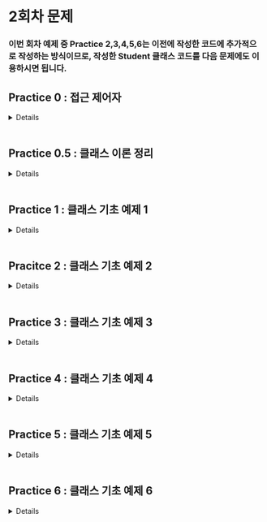 # 2회차 문제

### 이번 회차 예제 중 Practice 2,3,4,5,6는 이전에 작성한 코드에 추가적으로 작성하는 방식이므로, 작성한 Student 클래스 코드를 다음 문제에도 이용하시면 됩니다.

## Practice 0 : 접근 제어자
<details>

### 접근제어자
자바에는 접근 제어자가 4개 존재한다.

변수나 메서드의 사용 권한은 다음과 같은 접근 제어자를 사용하여 설정할수 있다.

1. private
2. default
3. protected
4. public

접근 제어자는 private -> default -> protected -> public 순으로 보다 많은 접근을 허용한다. 하나씩 순서대로 살펴보자.

>### private : 해당 클래스에서만 접근 가능
>접근제어자가 private으로 설정되었다면 private 이 붙은 변수, 메서드는 해당 클래스에서만 접근이 가능하다.
>### default : 같은 패키지에서만 접근 가능
>접근 제어자를 별도로 설정하지 않는다면 접근 제어자가 없는 변수, 메서드는 default 접근 제어자가 되어 해당 패키지 내에서만 접근이 가능하다.
>### protected : 같은 패키지 또는 해당 클래스를 상속 받은 클래스
>접근제어자가 protected로 설정되었다면 protected가 붙은 변수, 메서드는 동일 패키지의 클래스 또는 해당 클래스를 상속받은 다른 패키지의 클래스에서만 접근이 가능하다.
>### public : 어디에서나 접근 가능
>접근제어자가 public으로 설정되었다면 public 접근제어자가 붙은 변수, 메서드는 어떤 클래스에서라도 접근이 가능하다.
>
>[출처] : https://wikidocs.net/232 (점프 투 자바)

그렇다면 간단하게 접근 제어자에 대한 코드를 보고 넘어가도록 하자. 자세한 내용은 다음 회차에서 다룰 예정이다.

**[코드]**
```java
public class public_class {
    //[접근제어자] [자료형] [변수명]
	private int private_var; // private 접근제어자  
	int default_var;        // default 접근제어자
	protected int protected_var; // protected 접근제어자
	public int public_var;  // public 접근제어자
}
class default_class{
    //...    
}

private class private_class{
    //...
}
```

**이번 예제에서는 default( 작성하지 않는 경우 기본 값) 접근 제어자로 코드를 작성할 예정이다.**


</details>
<br>


## Practice 0.5 : 클래스 이론 정리
<details>

**[문제]** 클래스

**[설명]** 이번 예제도 이해를 돕기 위한 예제입니다. 편하게 읽어주세용.

### 자바의 변수
```java
class Variable {
    int instanceV;                 // default 접근제어자, 멤버 변수 중 인스턴스 변수  
    static int StaticV;            // default 접근제어자, 멤버 변수 중 클래스 변수

    void function(int localV1)        // default 접근제어자, 지역변수1 : localV1					
    {
        int localV2;                // default 접근제어자, 지역변수2 : localV2
    }
}
```
- **멤버 변수**

    **클래스 변수**와 **인스턴스 변수**가 존재한다.


- **클래스 변수**

  정의 : 맴버변수 중 static과 함께 선언된 변수 <br>
  특징 : 모든 인스턴스에 대해 공통된 저장공간을 갖기 때문에 항상 공통된 값을 갖는다. <br>
  외부에서 사용하는 경우에도 인스턴스를 생성하지 않고 변수에 바로 접근할 수 있다. ex) Variable.StaticV <br>
  생성시기 : 클래스가 메모리에 로딩되었을 때


- **인스턴스 변수**
  
  정의 : 맴버변수 중 static 없이 선언된 변수 <br> 
  특징 : 각각의 인스터스마다 독립된 값을 다른 저장공간에 갖기 때문에 인스턴스마다 다른 값을 가질 수 있다. <br>
  생성시기 : 인스턴스가 생성되었을 때


- **지역 변수**

  정의 : 맴버변수를 제외한 모든 변수 ex) 메서드 내애서 선언된 변수<br>
  특징 : 클래스의 메서드 내에 선언되어 선언된 블럭( { } )에서만 사용 가능 <br>
  생성시기: 메서드 내의 변수 선언문이 실행되었을 때

여기까지의 내용은 C언어의 구조체 내용과 꽤 유사하다. 추가로 자바의 클래스는 변수뿐만 아니라 `메서드(함수)`또한 갖는다.

### 객체의 정의

1) 사전적 정의: 실제로 존재하는 것
2) 객체지향이론에서의 정의: 실존하는 것뿐만 아니라 개념, 논리와 같은 무형적인 것
3) **프로그래밍에서의 정의: 클래스에 정의된 내용대로 메모리에 생성된 것**

이러한 객체를 생성하기 위해선, 주어진 클래스를 바탕으로 객체를 만들어야한다. 이 과정을 **인스턴스화**라고 부른다.
즉, 객체나 인스턴스나 비슷한 의미를 갖는다. 하지만 특정 클래스로부터 만들어졋다는 의미를 더욱 강조하기 위해 인스턴스라는 표현을 사용한다.

```java
class Cat {
    String Name;  // default 접근 제어자, String 타입으로 선언된 인스턴스 변수 Name
    int Weight;   // default 접근 제어자 ...
    int Age;
    
    
    void Crying(){  // 선언부
      System.out.println("야옹"); // 구현부
    }
    
    void Eat() { // 선언부
      System.out.println("냠냠"); // 구현부 1
      this.Weight += 1;         // 구현부 2
    }
}
```

메서드란 클래스 내의 함수로 특정 작업을 수행하는 동작의 묶음을 의미한다.
메서드는 크게 선언부와 구현부로 구분된다. <br>
선언부에서는 **반환타입** **매서드명** (매개변수)의 구조를 갖는다. <br>

지금까지의 내용을 Crying이라는 메서드에 적용하여 하나하나 분리해보자.

- 선언부 : void Crying()
  - 반환타입 : void
  - 메서드명 : Crying
  - 매개변수 : 없음
- 구현부 : System.out.println("야옹");

( 접근 제어자가 허가한다면 ) 객체의 메서드를 **객체이름.메서드명** 문법을 통해 메서드를 호출할 수 있다.
이렇게 여러 클래스에 대한 기본적인 구조를 설명하였다. 
이를 통해 클래스는 크게 멤버 변수와 메서드로 구분되며, 멤버 변수에는 클래스 변수, 인스턴스 변수가 존재하는 것을 파악할 수 있었다.

이제 클래스를 이용하여 객체를 생성해보는 과정을 진행할 것이다. 사실 이전 실습 시간에서 객체를 생성해본 적이 있다.
String 클래스와 Scanner 클래스를 이용하여 여러 가지 코드를 작성해 보았기 때문이다.

객체는 기본적으로 **new 연산자**를 이용하여 생성된다. new 연산자 + 생성자의 조합으로 클래스가 인스턴스화 된다.
그렇다면 생성자란 무엇일까? 다음 코드를 보자.

```java
class Account{
    int accountNumber;
    String name;
    
    Account(int accountNumber, String name){
        this.accountNumber = accountNumber;
        this.name = name;
    }
    
    Account(){
        this.accountNumber = 0;
        this.name = null;
    }
}
```

### 생성자란?

  인스턴스(객체)가 생성될 때 호출되는 인스턴스 초기화 메서드이다.
  생성자가 호출 됨으로써 인스턴스의 변수들이 초기화되고, 인스턴스 생성 시 필요한 것들이 실행된다.

  > 참고!! <br> 한가지 주의할 것은 생성자를 통해 인스턴스가 생성되는 것이 아니다.
  생성자는 인스터스의 변수들을 초기화하며 인스턴스 생성 시 필요한 것들을 실행하는 역할이고,
  실제 인스턴스 생성(메모리 상에 생성)은 연산자 new 를 통하여 진행한다.
  > 1. new 연산자를 통해 메모리에 변수명의 이름으로 메모리 할당하여 인스턴스 생성
  > 2. 생성자를 통해 해당 인스턴스의 멤버 변수를 초기화 및 설정

생성자 선언에는 두 가지 규칙이 존재한다.
1) 클래스와 같은 이름으로 만들 것
2) 반환 값을 적지말 것

만약 클래스 내에 생성자가 정의되지 않아있다면, 컴파일러는 자동적으로 기본 생성자를 추가하여 컴파일을 진행한다. 
기본 생성자의 구조는 다음과 같다.

`클래스이름(){ }`

사용자가 생성자를 생성하는 방식에는 여러가지가 존재한다. 매개변수가 존재하는 방식과 매개변수가 존재하지 않는 방식이다.
일반적으로는 매개변수로 입력한 값을 객체의 인스턴스 변수에 할당하여 값을 지정해준다.

추가적인 `this()` 생성자와 `super()` 생성자에 대해선 이후에 다루도록 하겠다.

이제 위의 코드를 아까처럼 하나하나씩 뜯어보자.

- 선언부 : Account(int accountName, String name)
  - 생성자는 항상 메서드명 위치에 클래스의 이름을 적어주어야 한다.
  - 이 생성자는 int형 변수와 String타입 변수를 매개변수로 받는다.
- 구현부1 : this.accountNumber = accountNumber;
  - 클래스 내에서 `this.변수명`을 사용한다면, 객체의 멤버 변수 중 `변수명`에 해당하는 변수에 접근할 수 있다. 예를 들어
`this.name`은 해당 클래스의 `name`이라는 멤버 변수에 접근하는 것이다.
  -  생성하려는 객체의 accountNumber이라는 멤버변수에 매개 변수로 받은 accountNumber의 값을 할당한다.
- 구현부2 : this.name = name;
  - 위의 내용과 동일하게 매개변수로 받은 name을 객체의 변수 중 name에 할당한다.

이제 이를 적용한 코드를 아래에서 보자.

**[코드]**

```java
public class Practice1 {
  public static void main(String[] args) {
      
    // 생성자 1을 이용하여 객체 생성
    Account account1 = new Account(1234, "HANTOR", 100000);
    
    // 생성자 2를 이용하여 객체 생성하고, 각각의 멤버에 접근하여 값 할당
    Account account2 = new Account();
    account2.name = "JAVA";
    account2.money = 1000;
    account2.accountNumber = 5678;
    
    // 두 객체에 존재하는 메서드 호출
    account1.showmethemoney();
    account2.showmethemoney();
  }
}

class Account{
  int accountNumber; // int형으로 선언된 멤버 변수 ( 인스턴스 변수, default 접근 제어자 )
  String name;      // String 타입으로 선언된 멤버 변수 ( 인스턴스 변수, default 접근 제어자 ) 
  int money;        // int형으로 선언된 멤버 변수 ( 인스턴스 변수, default 접근 제어자 )
  
  // 생성자 1 : 매개변수를 이용하여 객체 생성
  Account(int accountNumber, String name, int money){
    this.accountNumber = accountNumber;
    this.name = name;
    this.money = money;
  }
  
  // 생성자 2 : 매개변수를 입력하지 않고 객체 생성
  Account(){
    this.accountNumber = 0; 
    this.name = null;
    this.money = 0;
  }
  
  void showmethemoney() {
    System.out.println(this.name + " : " +this.money);
  }
}
/*
출력 결과
HANTOR : 100000
JAVA : 1000     
*/
```

</details>

<br>

## Practice 1 : 클래스 기초 예제 1

<details>

**[문제]** 다음과 같은 멤버 변수를 갖는 Student 클래스를 선언하시오.

**[설명]**
### 작성할 멤버 변수의 조건들
| 접근제어자   | 타입     | 변수명  | 설명 |
|---------|--------|------|-------|
| default | String | name | 학생의 이름 |
| default | int     | ban    | 반 번호 |
| default | int     | no     | 번호  |
| default | int     | kor    | 국어 성적 |
| default | int     | math   | 수학 성적|
| default | int     | eng    | 영어 성적 |

**[코드]**
```java
class Student{
    // TO DO : 조건에 맞게 Student 멤버 변수 선언하기
    // default 접근 제어자는 작성하지 않는 경우, 자동으로 설정됩니다.
    String name;
    int ban;
    int no;
    int kor;
    int math;
    int eng; 
    //
}
```

</details>
<br>


## Pracitce 2 : 클래스 기초 예제 2

<details>

**[문제]** 멤버 변수의 정보를 가져오는 함수를 작성해보자

**[설명]** 일반적으로 JAVA에서는 멤버 변수에 직접적으로 접근하는 방법을 권장하지 않는다. 이에 관해서는 이후에 다루게 **캡슐화**를 지키기 위함인데, 이에 관해서는 차후에 다루도록 하겠다.

따라서 멤버 변수에 접근하는 메서드를 만들어서, 간접적으로 멤버 변수의 값을 가져오도록 하자. 메서드들의 조건은 다음과 같다.
지금 작성하게 될 메서드들은 모두 멤버 변수를 반환하는 메서드로, 이를 JAVA에서는 getter 메서드라고 칭한다.

### 작성할 메서드의 조건

| 접근제어자   | 메서드명      | 기능                | 반환 타입  | 매개 변수 |
|---------|-----------|-------------------|--------|-------| 
| default | getName() | name 멤버 변수의 값을 반환 | String | 없음    |
| default | getBan()  | ban 멤버 변수의 값을 반환  | int    | 없음    |
| default | getNo()   | no 멤버 변수의 값을 반환   | int    | 없음    |
| default | getKor()  | kor 멤버 변수의 값을 반환  | int    | 없음    |
| default | getMath() | math 멤버 변수의 값을 반환 | int    | 없음    |
| default | getEng()  | eng 멤버 변수의 값을 반환  | int    | 없음    |

**[코드]**
```java
class practice2 {
  public static void main(String[] args) {
    Student std = new Student();
    std.name = "HANTOR";
    std.ban = 2;
    std.no = 4;
    std.kor = 100;
    std.math = 90;
    std.eng = 95;

    System.out.println("학생의 이름 : " + std.getName());
    System.out.println("학생의 반 : " + std.getBan());
    System.out.println("학생의 번호 : " + std.getNo());
    System.out.println("국어 성적 : " + std.getKor());
    System.out.println("수학 성적 : " + std.getMath());
    System.out.println("영어 성적 : " + std.getEng());
  }
    
}

class Student{
  String name;
  int ban;
  int no;
  int kor;
  int math;
  int eng;

  
  // TO DO : make getter method
  String getName() {
    return name;
  }

  int getBan() {
    return ban;
  }

  int getNo() {
    return no;
  }

  int getKor() {
    return kor;
  }

  int getMath() {
    return math;
  }

  int getEng() {
    return eng;
  }
  //
}
```


</details>


<br>

## Practice 3 : 클래스 기초 예제 3
<details>

**[문제]** 클래스에 메서드 추가하기

**[설명]** 조건에 맞게 3개의 메서드를 선언해보자.


### 작성할 메서드의 조건
| 접근 제어자  | 메서드명  | 기능                         | 반환 타입  | 매개 변수 |
|---------|-------|----------------------------|--------|-----|
| default | getTotal    | kor, eng, math의 값을 모두 더한다. | int    | 없음  |
| default | getAverage | 총점을 과목 수로 나눈 평균 값을 구한다.    | double | 없음  |
| default | getInfo | Practice 2의 출력 결과를 출력한다.   | void   | 없음 |

**[코드]**
```java
class Practice3 {
    public static void main(String args[]) {
      Student std = new Student(); // 기본 생성자를 통해 객체 생성하기
      std.name = "Hantor"; // 멤버 변수에 직접 접근하여 값 할당하기
      std.ban = 2;
      std.no = 4;
      std.kor = 90;
      std.math = 100;
      std.eng = 95;
      
      std.getInfo();
      System.out.println("학생의 총점:"+std.getTotal());
      System.out.println("학생의 평균:"+std.getAverage());
    }
}

class Student{
  String name;
  int ban;
  int no;
  int kor;
  int math;
  int eng;

  String getName() {
    return name;
  }

  int getBan() {
    return ban;
  }

  int getNo() {
    return no;
  }

  int getKor() {
    return kor;
  }

  int getMath() {
    return math;
  }

  int getEng() {
    return eng;
  }

    // TO DO : Make getTotal(), getAverage(), getInfo() Method
  int getTotal() {
    return this.kor + this.math + this.eng;
  }
  double getAverage() {
    return getTotal()/3;
    // return (this.kor + this.math + this.eng)/3;
  }

  void getInfo() {
    System.out.println("학생의 이름 : " + this.name);
    System.out.println("학생의 반 : " + this.ban);
    System.out.println("학생의 번호 : " + this.no);
    System.out.println("국어 성적 : " + this.kor);
    System.out.println("수학 성적 : " + this.math);
    System.out.println("영어 성적 : " + this.eng);
  }

}
```
</details>

<br>

## Practice 4 : 클래스 기초 예제 4
<details>

**[문제]** 생성자를 선언하여 Student 객체를 생성해보자.

**[설명]** JAVA에서는 객체를 생성하기 위해 `생성자`를 이용하여 객체를 생성한다. 앞서 다룬 Practice 2,3에서는 객체 생성 시, 기본으로 존재하는 기본 생성자 `Student() { };` 를 이용하여 객체를 생성하였다.
이제 생성자를 클래스에 직접 작성하고, 작성한 생성자로 객체를 생성하자.

### 작성할 생성자의 조건

| 메서드명    | 기능                      | 반환 타입   | 매개 변수 |
|---------|-------------------------|---------|-----|
| Student | Student 멤버 변수의 값을 할당한다. | 작성하지 않음 | Student의 모든 멤버 변수 |

### 새롭게 생성할 객체의 조건

| 변수명  | name  | ban  | no | kor | eng | math |
|------| --- | --- | --- | --- |-----| --- |
| std2 | "본인 이름" | 2 | 4 | 100 | 90  | 95 | 

**[코드]** 
```java
class Practice4 {
  public static void main(String args[]) {
    Student std = new Student("Hantor", 1, 30, 90, 88, 100);
    // TO DO : 직접 작성한 생성자로 객체를 하나 더 만들어보자 !
    
    //

    System.out.println("정보:"+std.getInfo());
    System.out.println("총점:"+std.getTotal());
    System.out.println("평균:"+std.getAverage());
    System.out.println();
    System.out.println("정보:"+std2.getInfo());
    System.out.println("총점:"+std2.getTotal());
    System.out.println("평균:"+std2.getAverage());
  }
}
class Student {
  String name;
  int ban;
  int no;
  int kor;
  int math;
  int eng;

  String getName() {
    return name;
  }

  int getBan() {
    return ban;
  }

  int getNo() {
    return no;
  }

  int getKor() {
    return kor;
  }

  int getMath() {
    return math;
  }

  int getEng() {
    return eng;
  }
  
  int getTotal() {
    return this.kor + this.math + this.eng;
  }
  double getAverage() {
    return getTotal()/3;
    // return (this.kor + this.math + this.eng)/3;
  }

  void getInfo() {
    System.out.println("학생의 이름 : " + this.name);
    System.out.println("학생의 반 : " + this.ban);
    System.out.println("학생의 번호 : " + this.no);
    System.out.println("국어 성적 : " + this.kor);
    System.out.println("수학 성적 : " + this.math);
    System.out.println("영어 성적 : " + this.eng);
  }
    // TO DO : Student 객체 생성자 작성하기
    Student(String name, int ban, int no, int kor, int math, int eng){
      this.name = name;
      this.ban = ban;
      this.no = no;
      this.kor = kor;
      this.math = math;
      this.eng = eng;

      if( ((eng + kor + math) / 3) >= 90) {
        this.level = "상";
      } else if (((eng + kor + math) / 3) >= 80) {
        this.level = "중";
      } else
        this.level = "하";

//      if(this.getAverage() >= 90) {
//        this.level = "상";
//      } else if (this.getAverage() >= 80){
//        this.level = "중";
//      } else
//        this.level = "하";

    }
    //
}
```
</details>

<br>

## Practice 5 : 클래스 기초 예제 5

<details>

**[문제]** 생성자의 응용

**[설명]** 클래스에 새로운 멤버 변수를 추가하자. `String` 타입으로 `level`이라는 변수명을 가진 변수이다.
그리고 앞서 만든 생성자의 코드에서 `level`에 들어가는 데이터를 설정도록 수정하자. 조건은 다음과 같다.

- 평균이 90점 이상인 경우 "상"
- 평균이 80점 이상 90점 미만인 경우 "중"
- 평균이 80점 미만인 경우 "하"로 정한다.

**[코드]**
```java
class Practice5{
  public static void main(String args[]) {
    Student std = new Student("Hantor", 1, 30, 90, 88, 100);
    
    System.out.println("정보:"+std.getInfo());
    System.out.println("총점:"+std.getTotal());
    System.out.println("평균:"+std.getAverage());
    System.out.println("수준:"+std.level);
  }
}
class Student {
  String name;
  int ban;
  int no;
  int kor;
  int eng;
  int math;
  // TO DO : level 변수 추가 및 생성자 수정
  String level;
  
  Student(String name, int ban, int no, int kor, int math, int eng){
    this.name = name;
    this.ban = ban;
    this.no = no;
    this.kor = kor;
    this.math = math;
    this.eng = eng;

    // 수정된 부분
    if( ((eng + kor + math) / 3) >= 90) {
      this.level = "상";
    } else if (((eng + kor + math) / 3) >= 80) {
      this.level = "중";
    } else
      this.level = "하";

//      if(this.getAverage() >= 90) {
//        this.level = "상";
//      } else if (this.getAverage() >= 80){
//        this.level = "중";
//      } else
//        this.level = "하";

  }
  //
}
```
</details>

<br>

## Practice 6 : 클래스 기초 예제 6
<details>

**[문제]** 어떻게 사람 이름이..

**[설명]** 항상 남을 돕는 박한터는 이름 때문에 힘들어하는 친구를 위해서 메서드를 작성하고자 한다. 
하지만 모든 친구들의 이름을 바꿔주는 건 아닌 것 같아서, 조건에 부합하는 이름만 변경해주려고 한다. 조건은 다음과 같다.

### 이름의 조건
1. 이름에 "자바", "객체", "클래스", "변수"가 들어가야 한다.
2. 이름이 3글자 이상이어야 한다.
3. 바꾸려는 이름도 앞의 1,2 조건을 만족해야 한다.

### 메서드의 조건

| 접근 제어자  | 메서드명       | 기능                    | 반환 타입 | 매개 변수 |
|---------|------------|-----------------------------------|-------|-------|
| default | modifyName | 조건에 만족하는 이름이라면, 매개 변수로 입력한 이름으로 변경한다.<br/> 변경하려는 이름이 대한 조건을 먼저 따진 후에, 현재 이름에 대한 조건을 확인한다. | void  | 바꿀 이름 |

**[코드]** 

```java
import java.util.Scanner;

public class practice6 {
  public static void main(String[] args) {
    Student[] class1 = new Student[30]; // 클래스 배열! 다음 회차에 배웁니다.
    class1[0] = new Student("박자바", 1, 1, 100, 100, 100);
    class1[1] = new Student("김글래스", 1, 2, 100, 100, 100);
    class1[2] = new Student("최변수", 1, 3, 100, 100, 100);
    class1[3] = new Student("리드미", 1, 4, 100, 100, 100);
    class1[4] = new Student("객체", 1, 5, 100, 100, 100);

    Scanner sc = new Scanner(System.in);
    
    for (Student std : class1) {
      System.out.println("학생 이름 변경 전 : " + std.getName());
      String newName = sc.nextLine();
      std.modifyName(newName);
      System.out.println("학생 이름 변경 후 : " + std.getName() + "\n");
    }
  }
}

class Student{

  class Student {
    String name;
    int ban;
    int no;
    int kor;
    int math;
    int eng;
    String level; 


    Student(String name, int ban, int no, int kor, int math, int eng){
      this.name = name;
      this.ban = ban;
      this.no = no;
      this.kor = kor;
      this.math = math;
      this.eng = eng;

      if( ((eng + kor + math) / 3) >= 90) {
        this.level = "상";
      } else if (((eng + kor + math) / 3) >= 80) {
        this.level = "중";
      } else
        this.level = "하";

      if(this.getAverage() >= 90) {
        this.level = "상";
      } else if (this.getAverage() >= 80){
        this.level = "중";
      } else
        this.level = "하";

    }

    String getName() {
      return name;
    }

    int getBan() {
      return ban;
    }

    int getNo() {
      return no;
    }

    int getKor() {
      return kor;
    }

    int getMath() {
      return math;
    }

    int getEng() {
      return eng;
    }

    int getTotal() {
      return this.kor + this.math + this.eng;
    }
    double getAverage() {
      return getTotal()/3;
      // return (this.kor + this.math + this.eng)/3;
    }

    void getInfo() {
      System.out.println("학생의 이름 : " + this.name);
      System.out.println("학생의 반 : " + this.ban);
      System.out.println("학생의 번호 : " + this.no);
      System.out.println("국어 성적 : " + this.kor);
      System.out.println("수학 성적 : " + this.math);
      System.out.println("영어 성적 : " + this.eng);
    }

    // TO DO : modifyName() 메서드 
    void modifyName(String newName) {
      // newName에 대한 검증 시
      if(newName.contains("자바") ||
              newName.contains("객체") ||
              newName.contains("클래스") ||
              newName.contains("변수") ||
              newName.length() < 3 ){

        System.out.println("변경하려는 이름이 조건에 부합하지 않습니다.");
      } else { //newName에 대한 검증이 완료 되었다면
        if( (this.name.contains("자바") ||
                this.name.contains("객체") ||
                this.name.contains("클래스") ||
                this.name.contains("변수") ) &&
                this.name.length() >= 3) {

          this.name = newName;
          System.out.println("변경이 완료되었습니다.");
        } else {
          System.out.println("원래 이름이 조건에 부합하지 않습니다.");
        }
      }
    }

//	// version 1
//	void modifyName(String newName) {
//		if (isValidName(this.name) == true) {
//			
//			if(isValidName(newName) == true)
//				this.name = newName;
//			else
//				System.out.println("변경하려는 이름이 조건에 부합하지 않습니다.");
//		}
//		System.out.println("원래 이름이 조건에 부합하지 않습니다.");
//		
//	}

//	//version 2
//	void modifyName(String newName){
//	    if (!isValidName(newName)) { // isValidName(newName) == false 와 동일합니다.
//	        System.out.println("변경하려는 이름이 조건에 부합하지 않습니다.");
//	        return;
//	    }
//
//	    if (!isValidName(this.name)) {
//	    	System.out.println("원래 이름이 조건에 부합하지 않습니다.");
//	    	return;
//	    }
//	    
//	    this.name = newName;
//	}

    boolean isValidName(String name) {
      if (name.contains("자바") ||
              name.contains("객체") ||
              name.contains("클래스") ||
              name.contains("변수") ||
              name.length() < 3) {
        return false;
      }
      return true;
    }
    //
  }

}
```

</details>

<br>
